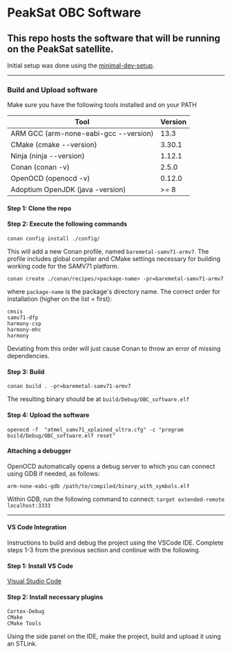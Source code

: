 # PeakSat OBC Software

This repo hosts the software that will be running on the PeakSat satellite.
------------
Initial setup was done using the [minimal-dev-setup](https://github.com/PeakSat/minimal-dev-setup/tree/master "minimal-dev-setup").

------------

### Build and Upload software
Make sure you have the following tools installed and on your PATH

| **Tool**                              | **Version** |
|---------------------------------------|-------------|
| ARM GCC (arm-none-eabi-gcc --version) | 13.3        |
| CMake   (cmake --version)             | 3.30.1      |
| Ninja   (ninja --version)             | 1.12.1      |
| Conan   (conan -v)                    | 2.5.0       |
| OpenOCD (openocd -v)                  | 0.12.0      |
| Adoptium OpenJDK (java -version)      | >= 8        |

#### Step 1: Clone the repo
#### Step 2: Execute the following commands
```shell
conan config install ./config/
```
This will add a new Conan profile, named `baremetal-samv71-armv7`. The profile
includes global compiler and CMake settings necessary for building working code
for the SAMV71 platform.
```shell
conan create ./conan/recipes/<package-name> -pr=baremetal-samv71-armv7
```
where `package-name` is the package's directory name. The correct order for
installation (higher on the list = first):
```
cmsis
samv71-dfp
harmony-csp
harmony-mhc
harmony
```
Deviating from this order will just cause Conan to throw an error of missing
dependencies.
#### Step 3: Build
```shell
conan build . -pr=baremetal-samv71-armv7
```
The resulting binary should be at `build/Debug/OBC_software.elf`
#### Step 4: Upload the software
```shell
openocd -f  "atmel_samv71_xplained_ultra.cfg" -c "program build/Debug/OBC_software.elf reset"
```
#### Attaching a debugger
OpenOCD automatically opens a debug server to which you can connect using
GDB if needed, as follows:
```shell
arm-none-eabi-gdb /path/to/compiled/binary_with_symbols.elf
```
Within GDB, run the following command to connect:
`target extended-remote localhost:3333`

------------
#### VS Code Integration
Instructions to build and debug the project using the VSCode IDE. Complete steps 1-3 from the previous section and continue with the following.
#### Step 1: Install VS Code 
[Visual Studio Code](https://code.visualstudio.com/ "Visual Studio Code")
#### Step 2: Install necessary plugins
```
Cortex-Debug
CMake
CMake Tools
```
Using the side panel on the IDE, make the project, build and upload it using an STLink.
